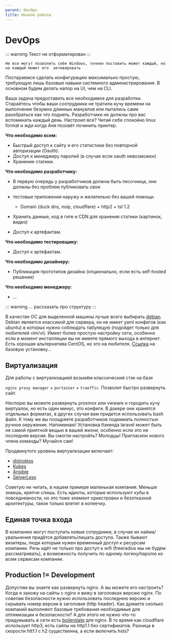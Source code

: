 ```yaml
---
parent: DevOps
title: Начало работы
---
```


# DevOps

::: warning
Текст не отформатирован
:::

`Не все могут позволить себе Windows, точнее поставить может каждый, но не каждый может его 
активировать`

Постараемся сделать конфигурацию максимально простую, требующую лишь базовые навыки системного 
администрирования. В основном будем делать напор на UI, чем на CLI.

Ваша задача предоставить все необходимое для разработки. Старайтесь чтобы ваши соотрудники не 
тратили кучу времени на выполнение безумно длинных мануалов или пытались сами разобраться как 
что поднять. Разработчики не должны про вас вспоминать каждый день. Настроил все? Читай себе 
спокойно linux format и жди когда Аня позовёт починить принтер.

**Что необходимо всем:**
* Быстрый доступ к сайту и его статистики без повторной авторизации (Oauth).
* Доступ к менеджеру паролей (в случае если oauth невозможен)
* Хранение статики.

**Что необходимо разработчику:**

* В первую очередь у разработчиков должна быть песочница, они должны без проблем публиковать свои 
* тестовые приложения наружу и желательно без вашей помощи.
  * Domain (duck dns, noip, cloudflare) + http2 + tsl 1.2

* Хранить данные, код в гите и CDN для хранения статики (картинок, видео)
* Доступ к артефактам.

**Что необходимо тестировщику:**

* Доступ к артефактам.

**Что необходимо дизайнеру:**

* Публикация прототипов дизайна (опционально, если есть self-hosted решение)

**Что необходимо менеджеру:**

* ...

::: warning
... рассказать про структуру
:::

В качестве OC для выделенной машины лучше всего выбирать [debian](https://www.debian.org/). 
Debian является классикой для сервера, он не
имеет yaml конфигов (как ubuntu) в которых нужно соблюдать табуляцую (подойдет только для любителей
vim/vi).
Имеет более простую настройку сети, особенно если в момент инсталляции вы не имеете прямого
выхода в интернет. Есть хорошая альтернатива CentOS, но это на любителя. [Ссылка](https://www.digitalocean.com/community/tutorials/initial-server-setup-with-debian-10) на базовую
установку...

## Виртуализация

Для работы с виртуализацией возьмём классический стэк на базе

`nginx proxy manager` + `portainer` + `traeffic`. Позволит быстро развернуть сайт.

Неспорю вы можете развернуть proxmox или vwware и городить кучу
виртуалок, но есть один минус, это конфиги. В докере они хранятся отдельных форматах, в
других случая вам придется использовать bash файл. К тому же вы поощряете разработчиков 
поднимать полностью ручное окружение. Напоминаю! Установка бэкенда laravel может быть не самой 
приятной вещью в вашей жизни, особенно если это не последняя версия. Вы смогли настройть? 
Молодцы! Пригласили нового члена команды? Мучайся сам!

Продвинутого уровень виртуализации включает:
- [distroless](https://habr.com/ru/articles/710968)
- [Kubes](https://habr.com/ru/articles/258443/)
- [Ansible](https://habr.com/ru/companies/slurm/articles/714000/)
- [SelverLess](https://habr.com/ru/companies/cloud4y/articles/541422/)

Советую не читать, в нашем примере маленькая компания. Меньше знаешь, крепче спишь. Есть идиоты, 
которые используют кубы в повседневности, но это тоже элемент оркестровки и безотказной 
архитектуры, такое только влетит в копеечку.

## Единая точка входа

В компанию могут поступать новые сотрудники, в случае их найма/увальнения придётся
добавлять/лишать доступа. Также бывают визитеры, люди которым нужен временный доступ к ресурсам 
компании. Речь идёт не только про доступ к wifi (freeradius мы не будем рассматривать), а 
возможность получить по одному логину/паролю ко всем сервисам компании.

## Production != Development

Допустим вы знаете как развернуть nginx. А вы можете его настроить? Когда я захожу на сайты с
nginx я вижу в заголовках версию nginx. По советам безопасности нужно
использовать последнею версию и скрывать номер версии в заголовке (http header). Как думаете 
сколько компаний выполняют базовые требования необходимые для оптимизации и безопасности? А для 
этого не нужно что-то придумывать в сети есть [boilerplate](https://github.com/h5bp/server-configs-nginx) 
для nginx. В то время как cloudflare использует http3, есть сайты на http1.1 без сертификатов. 
Разница в скорости htt1.1 c h2 существенна, а если включить hsts?

